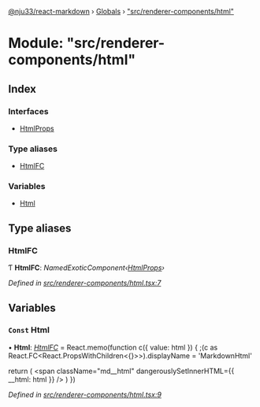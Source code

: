 [@nju33/react-markdown](../README.md) › [Globals](../globals.md) › ["src/renderer-components/html"](_src_renderer_components_html_.md)

# Module: "src/renderer-components/html"

## Index

### Interfaces

* [HtmlProps](../interfaces/_src_renderer_components_html_.htmlprops.md)

### Type aliases

* [HtmlFC](_src_renderer_components_html_.md#htmlfc)

### Variables

* [Html](_src_renderer_components_html_.md#const-html)

## Type aliases

###  HtmlFC

Ƭ **HtmlFC**: *NamedExoticComponent‹[HtmlProps](../interfaces/_src_renderer_components_html_.htmlprops.md)›*

*Defined in [src/renderer-components/html.tsx:7](https://github.com/nju33/react-markdown/blob/b4ce032/src/renderer-components/html.tsx#L7)*

## Variables

### `Const` Html

• **Html**: *[HtmlFC](_src_renderer_components_html_.md#htmlfc)* = React.memo(function c({ value: html }) {
  ;(c as React.FC<React.PropsWithChildren<{}>>).displayName = 'MarkdownHtml'

  return (
    <span className="md__html" dangerouslySetInnerHTML={{ __html: html }} />
  )
})

*Defined in [src/renderer-components/html.tsx:9](https://github.com/nju33/react-markdown/blob/b4ce032/src/renderer-components/html.tsx#L9)*
